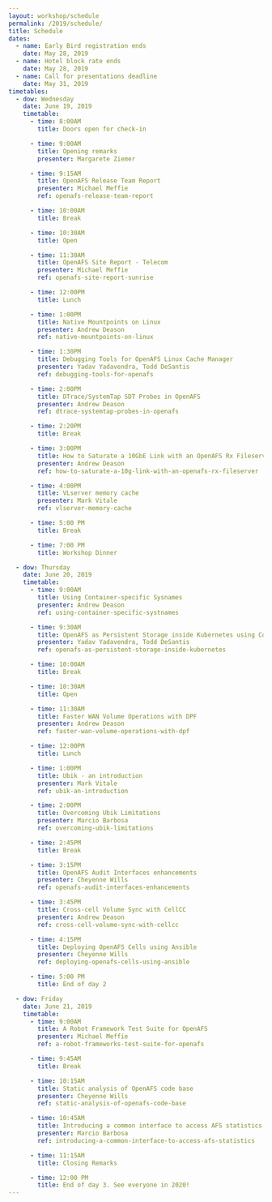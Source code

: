 ```yaml
---
layout: workshop/schedule
permalink: /2019/schedule/
title: Schedule
dates:
  - name: Early Bird registration ends
    date: May 28, 2019
  - name: Hotel block rate ends
    date: May 28, 2019
  - name: Call for presentations deadline
    date: May 31, 2019
timetables:
  - dow: Wednesday
    date: June 19, 2019
    timetable:
      - time: 8:00AM
        title: Doors open for check-in

      - time: 9:00AM
        title: Opening remarks
        presenter: Margarete Ziemer

      - time: 9:15AM
        title: OpenAFS Release Team Report
        presenter: Michael Meffie
        ref: openafs-release-team-report

      - time: 10:00AM
        title: Break

      - time: 10:30AM
        title: Open

      - time: 11:30AM
        title: OpenAFS Site Report - Telecom
        presenter: Michael Meffie
        ref: openafs-site-report-sunrise

      - time: 12:00PM
        title: Lunch

      - time: 1:00PM
        title: Native Mountpoints on Linux
        presenter: Andrew Deason
        ref: native-mountpoints-on-linux

      - time: 1:30PM
        title: Debugging Tools for OpenAFS Linux Cache Manager
        presenter: Yadav Yadavendra, Todd DeSantis
        ref: debugging-tools-for-openafs

      - time: 2:00PM
        title: DTrace/SystemTap SDT Probes in OpenAFS
        presenter: Andrew Deason
        ref: dtrace-systemtap-probes-in-openafs

      - time: 2:20PM
        title: Break

      - time: 3:00PM
        title: How to Saturate a 10GbE Link with an OpenAFS Rx Fileserver
        presenter: Andrew Deason
        ref: how-to-saturate-a-10g-link-with-an-openafs-rx-fileserver

      - time: 4:00PM
        title: VLserver memory cache
        presenter: Mark Vitale
        ref: vlserver-memory-cache

      - time: 5:00 PM
        title: Break

      - time: 7:00 PM
        title: Workshop Dinner

  - dow: Thursday
    date: June 20, 2019
    timetable:
      - time: 9:00AM
        title: Using Container-specific Sysnames
        presenter: Andrew Deason
        ref: using-container-specific-systnames

      - time: 9:30AM
        title: OpenAFS as Persistent Storage inside Kubernetes using Container Storage Interface plugin for OpenAFS
        presenter: Yadav Yadavendra, Todd DeSantis
        ref: openafs-as-persistent-storage-inside-kubernetes

      - time: 10:00AM
        title: Break

      - time: 10:30AM
        title: Open

      - time: 11:30AM
        title: Faster WAN Volume Operations with DPF
        presenter: Andrew Deason
        ref: faster-wan-volume-operations-with-dpf

      - time: 12:00PM
        title: Lunch

      - time: 1:00PM
        title: Ubik - an introduction
        presenter: Mark Vitale
        ref: ubik-an-introduction

      - time: 2:00PM
        title: Overcoming Ubik Limitations
        presenter: Marcio Barbosa
        ref: overcoming-ubik-limitations

      - time: 2:45PM
        title: Break

      - time: 3:15PM
        title: OpenAFS Audit Interfaces enhancements
        presenter: Cheyenne Wills
        ref: openafs-audit-interfaces-enhancements

      - time: 3:45PM
        title: Cross-cell Volume Sync with CellCC
        presenter: Andrew Deason
        ref: cross-cell-volume-sync-with-cellcc

      - time: 4:15PM
        title: Deploying OpenAFS Cells using Ansible
        presenter: Cheyenne Wills
        ref: deploying-openafs-cells-using-ansible

      - time: 5:00 PM
        title: End of day 2

  - dow: Friday
    date: June 21, 2019
    timetable:
      - time: 9:00AM
        title: A Robot Framework Test Suite for OpenAFS
        presenter: Michael Meffie
        ref: a-robot-frameworks-test-suite-for-openafs

      - time: 9:45AM
        title: Break

      - time: 10:15AM
        title: Static analysis of OpenAFS code base
        presenter: Cheyenne Wills
        ref: static-analysis-of-openafs-code-base

      - time: 10:45AM
        title: Introducing a common interface to access AFS statistics
        presenter: Marcio Barbosa
        ref: introducing-a-common-interface-to-access-afs-statistics

      - time: 11:15AM
        title: Closing Remarks

      - time: 12:00 PM
        title: End of day 3. See everyone in 2020!
---
```

